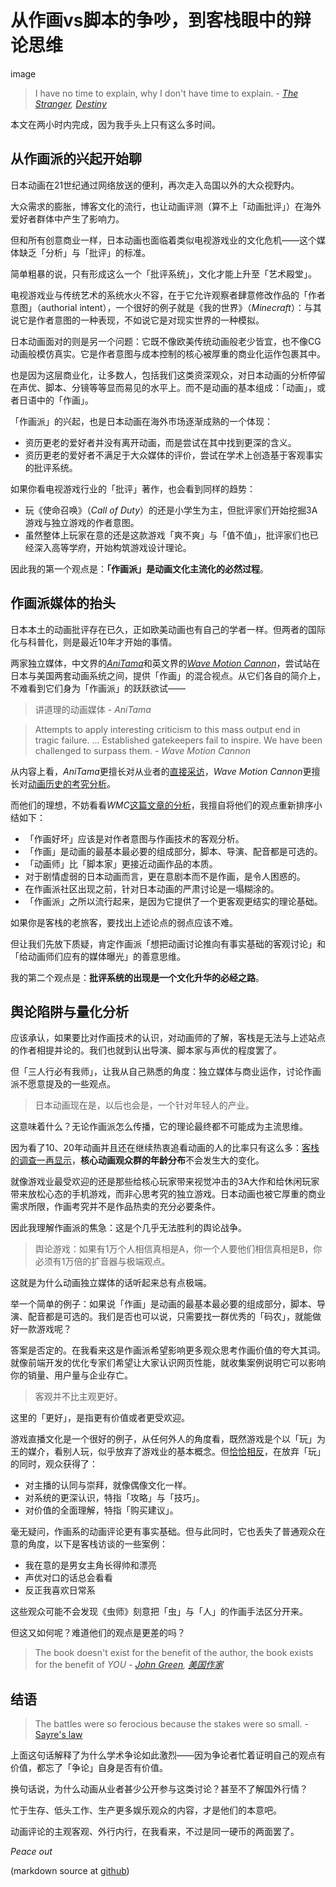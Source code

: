 
从作画vs脚本的争吵，到客栈眼中的辩论思维
==================================

image

> I have no time to explain, why I don't have time to explain. - *[The Stranger](http://www.destinypedia.com/Exo_Stranger), [Destiny](https://en.wikipedia.org/wiki/Destiny_(video_game))*

本文在两小时内完成，因为我手头上只有这么多时间。

<!--more-->

## 从作画派的兴起开始聊

日本动画在21世纪通过网络放送的便利，再次走入岛国以外的大众视野内。

大众需求的膨胀，博客文化的流行，也让动画评测（算不上「动画批评」）在海外爱好者群体中产生了影响力。

但和所有创意商业一样，日本动画也面临着类似电视游戏业的文化危机——这个媒体缺乏「分析」与「批评」的标准。

简单粗暴的说，只有形成这么一个「批评系统」，文化才能上升至「艺术殿堂」。

电视游戏业与传统艺术的系统水火不容，在于它允许观察者肆意修改作品的「作者意图」（authorial intent），一个很好的例子就是《我的世界》（*Minecraft*）：与其说它是作者意图的一种表现，不如说它是对现实世界的一种模拟。

日本动画面对的则是另一个问题：它既不像欧美传统动画般老少皆宜，也不像CG动画般模仿真实。它是作者意图与成本控制的核心被厚重的商业化运作包裹其中。

也是因为这层商业化，让多数人，包括我们这类资深观众，对日本动画的分析停留在声优、脚本、分镜等等显而易见的水平上。而不是动画的基本组成：「动画」，或者日语中的「作画」。

「作画派」的兴起，也是日本动画在海外市场逐渐成熟的一个体现：

- 资历更老的爱好者并没有离开动画，而是尝试在其中找到更深的含义。
- 资历更老的爱好者不满足于大众媒体的评价，尝试在学术上创造基于客观事实的批评系统。

如果你看电视游戏行业的「批评」著作，也会看到同样的趋势：

- 玩《使命召唤》（*Call of Duty*）的还是小学生为主，但批评家们开始挖掘3A游戏与独立游戏的作者意图。
- 虽然整体上玩家在意的还是这款游戏「爽不爽」与「值不值」，批评家们也已经深入高等学府，开始构筑游戏设计理论。

因此我的第一个观点是：**「作画派」是动画文化主流化的必然过程**。

## 作画派媒体的抬头

日本本土的动画批评存在已久，正如欧美动画也有自己的学者一样。但两者的国际化与科普化，则是最近10年才开始的事情。

两家独立媒体，中文界的[*AniTama*](http://www.anitama.cn/)和英文界的[*Wave Motion Cannon*](http://wavemotioncannon.com/)，尝试站在日本与美国两套动画系统之间，提供「作画」的混合视点。从它们各自的简介上，不难看到它们身为「作画派」的跃跃欲试——

> 讲道理的动画媒体 - *AniTama*

> Attempts to apply interesting criticism to this mass output end in tragic failure. ... Established gatekeepers fail to inspire. We have been challenged to surpass them. - *Wave Motion Cannon*

从内容上看，*AniTama*更擅长对从业者的[直接采访](http://m.anitama.cn/#page=article;aid=bed58ad62af782f4)，*Wave Motion Cannon*更擅长对[动画历史的考究分析](http://wavemotioncannon.com/2016/01/08/why-over-sixty-years-of-animation-history-still-remains-obscure/)。

而他们的理想，不妨看看*WMC*[这篇文章的分析](http://wavemotioncannon.com/2016/02/21/at-least-its-an-ethos/)，我擅自将他们的观点重新排序小结如下：

- 「作画好坏」应该是对作者意图与作画技术的客观分析。
- 「作画」是动画的最基本最必要的组成部分，脚本、导演、配音都是可选的。
- 「动画师」比「脚本家」更接近动画作品的本质。
- 对于剧情虚弱的日本动画而言，更在意剧本而不是作画，是令人困惑的。
- 在作画派社区出现之前，针对日本动画的严肃讨论是一塌糊涂的。
- 「作画派」之所以流行起来，是因为它提供了一个更客观更结实的理论基础。

如果你是客栈的老旅客，要找出上述论点的弱点应该不难。

但让我们先放下质疑，肯定作画派「想把动画讨论推向有事实基础的客观讨论」和「给动画师们应有的媒体曝光」的善意思维。

我的第二个观点是：**批评系统的出现是一个文化升华的必经之路**。

## 舆论陷阱与量化分析

应该承认，如果要比对作画技术的认识，对动画师的了解，客栈是无法与上述站点的作者相提并论的。我们也就到认出导演、脚本家与声优的程度罢了。

但「三人行必有我师」，让我从自己熟悉的角度：独立媒体与商业运作，讨论作画派不愿意提及的一些观点。

> 日本动画现在是，以后也会是，一个针对年轻人的产业。

这意味着什么？无论作画派怎么传播，它的理论最终都不可能成为主流思维。

因为看了10、20年动画并且还在继续热衷追看动画的人的比率只有这么多：[客栈的调查一再显示](http://bitinn.net/tag/acg%E8%B0%83%E6%9F%A5/)，**核心动画观众群的年龄分布**不会发生大的变化。

就像游戏业最受欢迎的还是那些给核心玩家带来视觉冲击的3A大作和给休闲玩家带来放松心态的手机游戏，而非心思考究的独立游戏。日本动画也被它厚重的商业需求所限，作画考究并不是作品热卖的充分必要条件。

因此我理解作画派的焦急：这是个几乎无法胜利的舆论战争。

> 舆论游戏：如果有1万个人相信真相是A，你一个人要他们相信真相是B，你必须有1万倍的扩音器与极端观点。

这就是为什么动画独立媒体的话听起来总有点极端。

举一个简单的例子：如果说「作画」是动画的最基本最必要的组成部分，脚本、导演、配音都是可选的。我们是否也可以说，只需要找一群优秀的「码农」，就能做好一款游戏呢？

答案是否定的。在我看来这是作画派希望影响更多观众思考作画价值的夸大其词。就像前端开发的优化专家们希望让大家认识网页性能，就收集案例说明它可以影响你的销量、用户量与企业存亡。

> 客观并不比主观更好。

这里的「更好」，是指更有价值或者更受欢迎。

游戏直播文化是一个很好的例子，从任何外人的角度看，既然游戏是个以「玩」为王的媒介，看别人玩，似乎放弃了游戏业的基本概念。但[恰恰相反](http://www.theverge.com/2014/8/26/6068993/this-is-why-people-want-to-watch-other-people-play-video-games)，在放弃「玩」的同时，观众获得了：

- 对主播的认同与崇拜，就像偶像文化一样。
- 对系统的更深认识，特指「攻略」与「技巧」。
- 对价值的全面理解，特指「购买建议」。

毫无疑问，作画系的动画评论更有事实基础。但与此同时，它也丢失了普通观众在意的角度，以下是客栈访谈的一些案例：

- 我在意的是男女主角长得帅和漂亮
- 声优对口的话总会看看
- 反正我喜欢日常系

这些观众可能不会发现《虫师》刻意把「虫」与「人」的作画手法区分开来。

但这又如何呢？难道他们的观点是更差的吗？

> The book doesn't exist for the benefit of the author, the book exists for the benefit of *YOU* - *[John Green](https://www.youtube.com/watch?v=ZWtyhGsgosE), [美国作家](https://en.wikipedia.org/wiki/John_Green_(author))*

## 结语

> The battles were so ferocious because the stakes were so small. - [Sayre's law](https://en.wikipedia.org/wiki/Sayre%27s_law)

上面这句话解释了为什么学术争论如此激烈——因为争论者忙着证明自己的观点有价值，都忘了「争论」自身是否有价值。

换句话说，为什么动画从业者甚少公开参与这类讨论？甚至不了解国外行情？

忙于生存、低头工作、生产更多娱乐观众的内容，才是他们的本意吧。

动画评论的主观客观、外行内行，在我看来，不过是同一硬币的两面罢了。

*Peace out*

(markdown source at [github](https://github.com/bitinn/bitinn))
